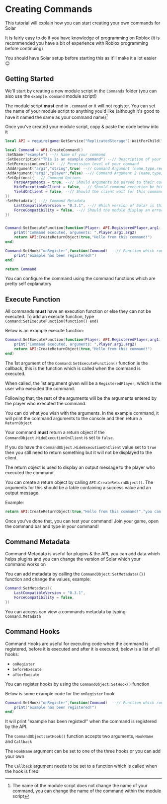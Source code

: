 # Creating Commands

This tutorial will explain how you can start creating your own commands for Solar

It is fairly easy to do if you have knowledge of programming on Roblox (it is recommended you have a bit of experience with Roblox programming before continuing)

You should have Solar setup before starting this as it'll make it a lot easier :wink:

## Getting Started

We'll start by creating a new module script in the `Commands` folder (you can also use the `example.command` module script!)

The module script **must** end in `.command` or it will not register. You can set the name of your module script to anything you'd like (although it's good to have it named the same as your command name)[^1]

[^1]: The name of the module script does not change the name of your command, you can change the name of the command within the module script

Once you've created your module script, copy & paste the code below into it

```lua
local API = require(game:GetService("ReplicatedStorage"):WaitForChild("Solar"):WaitForChild("API"))

local Command = API.CreateCommand()
:SetName("example") --// Name of your command
:SetDescription("This is an example command") --// Description of your command
:SetPermissionLevel(4) --// Permission level of your command
:AddArgument("arg1","string",true) --// Command Argument (name,type,required)
:AddArgument("arg2","player",false) --// Command Argument 2 (name,type,required)
:SetOptions({ --// Command Options
	ParseArguments = true, --// Should arguments be parsed to their correct types or should they be sent as strings
	HideExecutionOnClient = false, --// Should command execution be hidden on the client?
	YieldOnClient = false, --// Should the client wait for this command to execute before closing
})
:SetMetadata({ --// Command Metadata
	LastCompatibleVersion = "0.3.1", --// Which version of Solar is this command compatible with
	ForceCompatibility = false, --// Should the module display an error when this command is outdated
})


Command:SetExecuteFunction(function(Player: API.RegisteredPlayer,arg1: string,arg2: {[number]: API.RegisteredPlayer}) --// Function to run when this command is executed
	print("Command executed, arguments: ",Player,arg1,arg2)
	return API:CreateReturnObject(true,"Hello from this command!")
end)

Command:SetHook("onRegister",function(Command)  --// Function which runs when this hook has been fired (hook name, callback)
	print("example has been registered!")
end)

return Command
```

You can configure the command using the command functions which are pretty self explanatory

## Execute Function

All commands **must** have an execution function or else they can not be executed. To add an execute function, type `Command:SetExecuteFunction(function() end)`

Below is an example execute function:

```lua
Command:SetExecuteFunction(function(Player: API.RegisteredPlayer,arg1: string,arg2: {[number]: API.RegisteredPlayer}) --// Function to run when this command is executed
	print("Command executed, arguments: ",Player,arg1,arg2)
	return API:CreateReturnObject(true,"Hello from this command!")
end)
```

The 1st argument of the `Command:SetExecuteFunction()` function is the callback, this is the function which is called when the command is executed.

When called, the 1st argument given will be a `RegisteredPlayer`, which is the user who executed the command.

Following that, the rest of the arguments will be the arguments entered by the player who executed the command.

You can do what you wish with the arguments. In the example command, it will print the command arguments to the console and then return a `ReturnObject`

Your command **must** return a return object if the `CommandObject.HideExecutionOnClient` is set to `false`.

If you do have the `CommandObject.HideExecutionOnClient` value set to `true` then you still need to return something but it will not be displayed to the client.

The return object is used to display an output message to the player who executed the command.

You can create a return object by calling `API:CreateReturnObject()`.
The arguments for this should be a table containing a success value and an output message

Example:

```lua
return API:CreateReturnObject(true,"Hello from this command!","you can also do multiple output messages by adding another argument")
```

Once you've done that, you can test your command!
Join your game, open the command bar and type in your command!

## Command Metadata

Command Metadata is useful for plugins & the API, you can add data which helps plugins and you can change the version of Solar which your command works on

You can add metadata by calling the `CommandObject:SetMetadata({})` function and change the values, example:

```lua
Command:SetMetadata({ 
    LastCompatibleVersion = "0.3.1", 
    ForceCompatibility = false,
})
```

You can access can view a commands metadata by typing `Command.Metadata`

## Command Hooks

Command Hooks are useful for executing code when the command is registered, before it is executed and after it is executed, below is a list of all hooks:

- `onRegister`
- `beforeExecute`
- `afterExecute`

You can register hooks by using the `CommandObject:SetHook()` function

Below is some example code for the `onRegister` hook

```lua
Command:SetHook("onRegister",function(Command)  --// Function which runs when this hook has been fired (hook name, callback)
	print("example has been registered!")
end)
```

It will print "example has been registed!" when the command is registered by the API.

The `CommandObject:SetHook()` function accepts two arguments, `HookName` and `Callback`

The `HookName` argument can be set to one of the three hooks or you can add your own

The `Callback` argument needs to be set to a function which is called when the hook is fired
